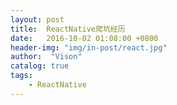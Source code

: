 ```yaml
---
layout: post
title:  ReactNative爬坑经历
date:   2016-10-02 01:08:00 +0800
header-img: "img/in-post/react.jpg"
author:  "Vison"
catalog: true
tags:
    - ReactNative
---
```



